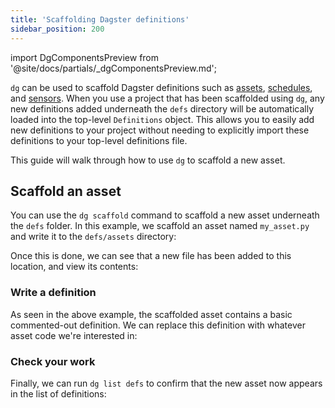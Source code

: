 ```yaml
---
title: 'Scaffolding Dagster definitions'
sidebar_position: 200
---
```


import DgComponentsPreview from '@site/docs/partials/\_dgComponentsPreview.md';

<DgComponentsPreview />

`dg` can be used to scaffold Dagster definitions such as [assets](/guides/build/assets/), [schedules](/guides/automate/schedules/), and [sensors](/guides/automate/sensors/). When you use a project that has been scaffolded using `dg`, any new definitions added underneath the `defs` directory will be automatically loaded into the top-level `Definitions` object. This allows you to easily add new definitions to your project without needing to explicitly import these definitions to your top-level definitions file.

This guide will walk through how to use `dg` to scaffold a new asset.

## Scaffold an asset

You can use the `dg scaffold` command to scaffold a new asset underneath the `defs` folder. In this example, we scaffold an asset named `my_asset.py` and write it to the `defs/assets` directory:

<CliInvocationExample path="docs_snippets/docs_snippets/guides/dg/dagster-definitions/1-scaffold.txt" />

Once this is done, we can see that a new file has been added to this location, and view its contents:

<CliInvocationExample path="docs_snippets/docs_snippets/guides/dg/dagster-definitions/2-tree.txt" />
<CliInvocationExample path="docs_snippets/docs_snippets/guides/dg/dagster-definitions/3-cat.txt" />

### Write a definition

As seen in the above example, the scaffolded asset contains a basic commented-out definition. We can replace this definition with whatever asset code we're interested in:

<CliInvocationExample path="docs_snippets/docs_snippets/guides/dg/dagster-definitions/4-written-asset.py" />

### Check your work

Finally, we can run `dg list defs` to confirm that the new asset now appears in the list of definitions:

<CliInvocationExample path="docs_snippets/docs_snippets/guides/dg/dagster-definitions/5-list-defs.txt" />
